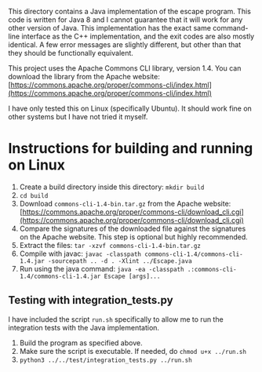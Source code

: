 This directory contains a Java implementation of the escape program. This code is written for Java 8 and I cannot guarantee that it will work for any other version of Java. This implementation has the exact same command-line interface as the C++ implementation, and the exit codes are also mostly identical. A few error messages are slightly different, but other than that they should be functionally equivalent.

This project uses the Apache Commons CLI library, version 1.4. You can download the library from the Apache website: [https://commons.apache.org/proper/commons-cli/index.html](https://commons.apache.org/proper/commons-cli/index.html)

I have only tested this on Linux (specifically Ubuntu). It should work fine on other systems but I have not tried it myself.

# Instructions for building and running on Linux
1. Create a build directory inside this directory: ```mkdir build```
2. ```cd build```
3. Download `commons-cli-1.4-bin.tar.gz` from the Apache website: [https://commons.apache.org/proper/commons-cli/download_cli.cgi](https://commons.apache.org/proper/commons-cli/download_cli.cgi)
4. Compare the signatures of the downloaded file against the signatures on the Apache website. This step is optional but highly recommended.
5. Extract the files: ```tar -xzvf commons-cli-1.4-bin.tar.gz```
6. Compile with javac: ```javac -classpath commons-cli-1.4/commons-cli-1.4.jar -sourcepath .. -d . -Xlint ../Escape.java```
7. Run using the java command: ```java -ea -classpath .:commons-cli-1.4/commons-cli-1.4.jar Escape [args]...```

## Testing with integration_tests.py
I have included the script `run.sh` specifically to allow me to run the integration tests with the Java implementation.
1. Build the program as specified above.
2. Make sure the script is executable. If needed, do ```chmod u+x ../run.sh```
3. ```python3 ../../test/integration_tests.py ../run.sh```

